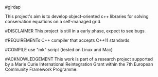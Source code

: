 #girdap

This project's aim is to develop object-oriented c++ libraries for solving conservation equations on a self-managed grid. 

#DISCLAIMER
This project is still in a early phase, expect to see bugs. 

#REQUIREMENTs
C++ compiler that accepts C++11 standards 

#COMPILE
use "mk" script (tested on Linux and Mac) 

#ACKNOWLEDGEMENT
This work is part of a research project supported by a Marie Curie International Reintegration Grant within the 7th European Community Framework Programme.

<!--
#PRIORITIES:
#1. Anisotropic mesh refinement for Quad/Hexa cells. 
#2. Solution based adaptation criteria. 
#3. 2nd order (or higher) Laplace operator; 
#4. 2nd order (or higher) Divergence operator;
#5. Euler and explicit RK2/RK4 time integration 
#6. Fractional step method for transient incompressible flows
 
#SECONDARY
#1. Use of laplace operator to generate body-fitted grids. 
-->

